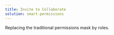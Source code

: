 ```yaml
---
title: Invite to Collaborate
solution: smart-permissions
---
```

Replacing the traditional permissions mask by roles.